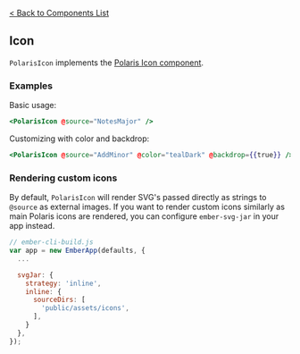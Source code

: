 [< Back to Components List](../README.md#components)

## Icon

`PolarisIcon` implements the [Polaris Icon component](https://polaris.shopify.com/components/images-and-icons/icon).

### Examples

Basic usage:

```hbs
<PolarisIcon @source="NotesMajor" />
```

Customizing with color and backdrop:

```hbs
<PolarisIcon @source="AddMinor" @color="tealDark" @backdrop={{true}} />
```


### Rendering custom icons

By default, `PolarisIcon` will render SVG's passed directly as strings to `@source` as external images.
If you want to render custom icons similarly as main Polaris icons are rendered, you can configure `ember-svg-jar` in your app instead.

```javascript
// ember-cli-build.js
var app = new EmberApp(defaults, {
  ...

  svgJar: {
    strategy: 'inline',
    inline: {
      sourceDirs: [
        'public/assets/icons',
      ],
    }
  },
});
```
